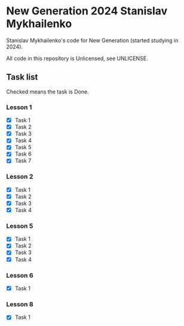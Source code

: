 # New Generation 2024 Stanislav Mykhailenko

Stanislav Mykhailenko's code for New Generation (started studying in 2024).

All code in this repository is Unlicensed, see UNLICENSE.

## Task list

Checked means the task is Done.

### Lesson 1

- [x] Task 1
- [x] Task 2
- [x] Task 3
- [x] Task 4
- [x] Task 5
- [x] Task 6
- [x] Task 7

### Lesson 2

- [x] Task 1
- [x] Task 2
- [x] Task 3
- [x] Task 4

### Lesson 5

- [x] Task 1
- [x] Task 2
- [x] Task 3
- [x] Task 4

### Lesson 6

- [x] Task 1

### Lesson 8

- [x] Task 1
